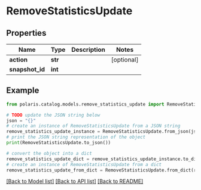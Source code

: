 <!--

 Licensed to the Apache Software Foundation (ASF) under one
 or more contributor license agreements.  See the NOTICE file
 distributed with this work for additional information
 regarding copyright ownership.  The ASF licenses this file
 to you under the Apache License, Version 2.0 (the
 "License"); you may not use this file except in compliance
 with the License.  You may obtain a copy of the License at

   http://www.apache.org/licenses/LICENSE-2.0

 Unless required by applicable law or agreed to in writing,
 software distributed under the License is distributed on an
 "AS IS" BASIS, WITHOUT WARRANTIES OR CONDITIONS OF ANY
 KIND, either express or implied.  See the License for the
 specific language governing permissions and limitations
 under the License.

-->
# RemoveStatisticsUpdate


## Properties

Name | Type | Description | Notes
------------ | ------------- | ------------- | -------------
**action** | **str** |  | [optional] 
**snapshot_id** | **int** |  | 

## Example

```python
from polaris.catalog.models.remove_statistics_update import RemoveStatisticsUpdate

# TODO update the JSON string below
json = "{}"
# create an instance of RemoveStatisticsUpdate from a JSON string
remove_statistics_update_instance = RemoveStatisticsUpdate.from_json(json)
# print the JSON string representation of the object
print(RemoveStatisticsUpdate.to_json())

# convert the object into a dict
remove_statistics_update_dict = remove_statistics_update_instance.to_dict()
# create an instance of RemoveStatisticsUpdate from a dict
remove_statistics_update_from_dict = RemoveStatisticsUpdate.from_dict(remove_statistics_update_dict)
```
[[Back to Model list]](../README.md#documentation-for-models) [[Back to API list]](../README.md#documentation-for-api-endpoints) [[Back to README]](../README.md)


